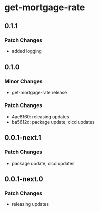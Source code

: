 # get-mortgage-rate

## 0.1.1

### Patch Changes

- added logging

## 0.1.0

### Minor Changes

- get-mortgage-rate release

### Patch Changes

- 4ae8160: releasing updates
- ba5612d: package update; cicd updates

## 0.0.1-next.1

### Patch Changes

- package update; cicd updates

## 0.0.1-next.0

### Patch Changes

- releasing updates
